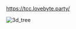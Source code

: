 https://tcc.lovebyte.party/

![3d_tree](https://user-images.githubusercontent.com/1688456/211145629-99897686-05cb-46c4-9708-3d0325c3f93b.gif)
